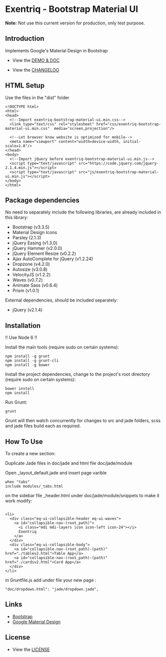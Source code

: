 # Exentriq - Bootstrap Material UI

**Note:** Not use this current version for production, only test purpose.

## Introduction

Implements Google's Material Design in Bootstrap

- View the [DEMO & DOC](http://bootstrap-material-ui.exentriq.com)

- View the [CHANGELOG](https://github.com/ExentriqLtd/Bootstrap-Material-UI/blob/master/CHANGELOG.md)

## HTML Setup

Use the files in the "dist" folder

```
<!DOCTYPE html>
<html>
<head>
  <!--Import exentriq-bootstrap-material-ui.min.css-->
  <link type="text/css" rel="stylesheet" href="css/exentriq-bootstrap-material-ui.min.css"  media="screen,projection"/>

  <!--Let browser know website is optimized for mobile-->
  <meta name="viewport" content="width=device-width, initial-scale=1.0"/>
</head>
<body>
  <!--Import jQuery before exentriq-bootstrap-material-ui.min.js-->
  <script type="text/javascript" src="https://code.jquery.com/jquery-2.1.4.min.js"></script>
  <script type="text/javascript" src="js/exentriq-bootstrap-material-ui.min.js"></script>
</body>
</html>
```

## Package dependencies

No need to separately include the following libraries, are already included in this library:

- Bootstrap (v3.3.5)
- Material Design Icons
- Parsley (2.1.3)
- jQuery Easing (v1.3.0)
- jQuery Hammer (v2.0.0)
- jQuery Element Resize (v0.2.2)
- Ajax AutoComplete for jQuery (v1.2.24)
- Dropzone (v4.2.0)
- Autosize (v3.0.8)
- VelocityJS (v1.2.2)
- Waves (v0.7.2)
- Animate Sass (v0.6.4)
- Prism (v1.0.1)

External dependencies, should be included separately:

- jQuery (v2.1.4)

## Installation

!! Use Node 6 !!

Install the main tools (require sudo on certain systems):

```
npm install -g grunt
npm install -g grunt-cli
npm install -g bower
```

Install the project dependencies, change to the project's root directory (require sudo on certain systems):

```
bower install
npm install
```

Run Grunt:

```
grunt
```

Grunt will then watch concurrently for changes to src and jade folders, scss and jade files build each as required.


## How To Use

To create a new section:

Duplicate Jade files in doc/jade and html file doc/jade/module

Open _layout_default.jade and insert page varible
```
when "tabs"
include modules/_tabs.html
```

on the sidebar file _header.html under doc/jade/module/snippets to make it work modify:
```

<li>
  <div class="eq-ui-collapsible-header eq-ui-waves">
    <a id="collapsible-nav-(root_path)">
      <i class="mdi mdi-layers icon icon-left icon-24"></i>
      Exentriq
    </a>
  </div>
  <div class="eq-ui-collapsible-body">
    <a id="collapsible-nav-(root_path)-(path)" href="./tablev2.html">Table App</a>
    <a id="collapsible-nav-(root_path)-(path)" href="./cardsv2.html">Card App</a>
  </div>
</li>

```

in Gruntfile.js add under file your new page :
```
"doc/dropdown.html": "jade/dropdown.jade",
```


## Links

- [Bootstrap](http://getbootstrap.com)
- [Google Material Design](http://www.google.com/design/spec/material-design)

## License

- View the [LICENSE](https://github.com/ExentriqLtd/Bootstrap-Material-UI/blob/master/LICENSE.md)
